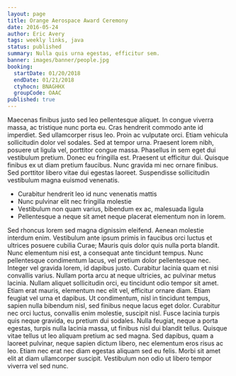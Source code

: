 ```yaml
---
layout: page
title: Orange Aerospace Award Ceremony
date: 2016-05-24
author: Eric Avery
tags: weekly links, java
status: published
summary: Nulla quis urna egestas, efficitur sem.
banner: images/banner/people.jpg
booking:
  startDate: 01/20/2018
  endDate: 01/21/2018
  ctyhocn: BNAGHHX
  groupCode: OAAC
published: true
---
```

Maecenas finibus justo sed leo pellentesque aliquet. In congue viverra massa, ac tristique nunc porta eu. Cras hendrerit commodo ante id imperdiet. Sed ullamcorper risus leo. Proin ac vulputate orci. Etiam vehicula sollicitudin dolor vel sodales. Sed at tempor urna. Praesent lorem nibh, posuere ut ligula vel, porttitor congue massa. Phasellus in sem eget dui vestibulum pretium. Donec eu fringilla est. Praesent ut efficitur dui. Quisque finibus ex ut diam pretium faucibus. Nunc gravida mi nec ornare finibus. Sed porttitor libero vitae dui egestas laoreet. Suspendisse sollicitudin vestibulum magna euismod venenatis.

* Curabitur hendrerit leo id nunc venenatis mattis
* Nunc pulvinar elit nec fringilla molestie
* Vestibulum non quam varius, bibendum ex ac, malesuada ligula
* Pellentesque a neque sit amet neque placerat elementum non in lorem.

Sed rhoncus lorem sed magna dignissim eleifend. Aenean molestie interdum enim. Vestibulum ante ipsum primis in faucibus orci luctus et ultrices posuere cubilia Curae; Mauris quis dolor quis nulla porta blandit. Nunc elementum nisi est, a consequat ante tincidunt tempus. Nunc pellentesque condimentum lacus, vel pretium dolor pellentesque nec. Integer vel gravida lorem, id dapibus justo.
Curabitur lacinia quam et nisi convallis varius. Nullam porta arcu at neque ultricies, ac pulvinar metus lacinia. Nullam aliquet sollicitudin orci, eu tincidunt odio tempor sit amet. Etiam erat mauris, elementum nec elit vel, efficitur ornare diam. Etiam feugiat vel urna et dapibus. Ut condimentum, nisl in tincidunt tempus, sapien nulla bibendum nisl, sed finibus neque lacus eget dolor. Curabitur nec orci luctus, convallis enim molestie, suscipit nisl. Fusce lacinia turpis quis neque gravida, eu pretium dui sodales. Nulla feugiat, neque a porta egestas, turpis nulla lacinia massa, ut finibus nisl dui blandit tellus. Quisque vitae tellus ut leo aliquam pretium ac sed magna. Sed dapibus, quam a laoreet pulvinar, neque sapien dictum libero, nec elementum eros risus ac leo. Etiam nec erat nec diam egestas aliquam sed eu felis. Morbi sit amet elit at diam ullamcorper suscipit. Vestibulum non odio ut libero tempor viverra vel sed nunc.
